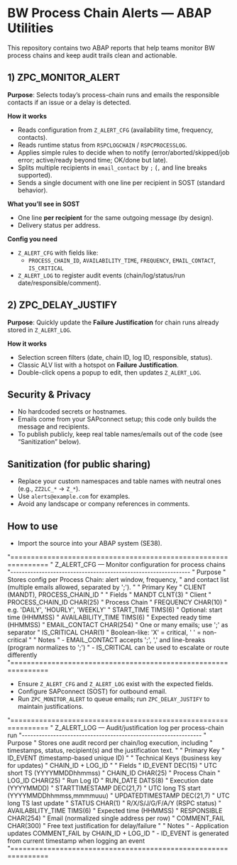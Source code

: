 # BW Process Chain Alerts — ABAP Utilities

This repository contains two ABAP reports that help teams monitor BW process chains and keep audit trails clean and actionable.

## 1) ZPC_MONITOR_ALERT
**Purpose**: Selects today’s process-chain runs and emails the responsible contacts if an issue or a delay is detected.

**How it works**
- Reads configuration from `Z_ALERT_CFG` (availability time, frequency, contacts).
- Reads runtime status from `RSPCLOGCHAIN` / `RSPCPROCESSLOG`.
- Applies simple rules to decide when to notify (error/aborted/skipped/job error; active/ready beyond time; OK/done but late).
- Splits multiple recipients in `email_contact` by `;` (`,` and line breaks supported).
- Sends a single document with one line per recipient in SOST (standard behavior).

**What you’ll see in SOST**
- One line **per recipient** for the same outgoing message (by design).
- Delivery status per address.

**Config you need**
- `Z_ALERT_CFG` with fields like:
  - `PROCESS_CHAIN_ID`, `AVAILABILITY_TIME`, `FREQUENCY`, `EMAIL_CONTACT`, `IS_CRITICAL`
- `Z_ALERT_LOG` to register audit events (chain/log/status/run date/responsible/comment).

## 2) ZPC_DELAY_JUSTIFY
**Purpose**: Quickly update the **Failure Justification** for chain runs already stored in `Z_ALERT_LOG`.

**How it works**
- Selection screen filters (date, chain ID, log ID, responsible, status).
- Classic ALV list with a hotspot on **Failure Justification**.
- Double-click opens a popup to edit, then updates `Z_ALERT_LOG`.

## Security & Privacy
- No hardcoded secrets or hostnames.
- Emails come from your SAPconnect setup; this code only builds the message and recipients.
- To publish publicly, keep real table names/emails out of the code (see “Sanitization” below).

## Sanitization (for public sharing)
- Replace your custom namespaces and table names with neutral ones (e.g., `ZZ2LC_*` → `Z_*`).
- Use `alerts@example.com` for examples.
- Avoid any landscape or company references in comments.

## How to use
- Import the source into your ABAP system (SE38).



"===============================================================
" Z_ALERT_CFG  — Monitor configuration for process chains
"---------------------------------------------------------------
" Purpose
"   Stores config per Process Chain: alert window, frequency,
"   and contact list (multiple emails allowed, separated by ';').
"
" Primary Key
"   CLIENT (MANDT), PROCESS_CHAIN_ID
"
" Fields
"   MANDT               CLNT(3)     " Client
"   PROCESS_CHAIN_ID    CHAR(25)    " Process Chain
"   FREQUENCY           CHAR(10)    " e.g. 'DAILY', 'HOURLY', 'WEEKLY'
"   START_TIME          TIMS(6)     " Optional: start time (HHMMSS)
"   AVAILABILITY_TIME   TIMS(6)     " Expected ready time (HHMMSS)
"   EMAIL_CONTACT       CHAR(254)   " One or many emails; use ';' as separator
"   IS_CRITICAL         CHAR(1)     " Boolean-like: 'X' = critical, ' ' = non-critical
"
" Notes
" - EMAIL_CONTACT accepts ';', ',' and line-breaks (program normalizes to ';')
" - IS_CRITICAL can be used to escalate or route differently
"===============================================================

- Ensure `Z_ALERT_CFG` and `Z_ALERT_LOG` exist with the expected fields.
- Configure SAPconnect (SOST) for outbound email.
- Run `ZPC_MONITOR_ALERT` to queue emails; run `ZPC_DELAY_JUSTIFY` to maintain justifications.



"===============================================================
" Z_ALERT_LOG  — Audit/justification log per process-chain run
"---------------------------------------------------------------
" Purpose
"   Stores one audit record per chain/log execution, including
"   timestamps, status, recipient(s) and the justification text.
"
" Primary Key
"   ID_EVENT (timestamp-based unique ID)
"
" Technical Keys (business key for updates)
"   CHAIN_ID + LOG_ID
"
" Fields
"   ID_EVENT            DEC(15)     " UTC short TS (YYYYMMDDhhmmss)
"   CHAIN_ID            CHAR(25)    " Process Chain
"   LOG_ID              CHAR(25)    " Run Log ID
"   RUN_DATE            DATS(8)     " Execution date (YYYYMMDD)
"   STARTTIMESTAMP      DEC(21,7)   " UTC long TS start (YYYYMMDDhhmmss,mmmmuuu)
"   UPDATEDTIMESTAMP    DEC(21,7)   " UTC long TS last update
"   STATUS              CHAR(1)     " R/X/S/J/G/F/A/Y (RSPC status)
"   AVAILABILITY_TIME   TIMS(6)     " Expected time (HHMMSS)
"   RESPONSIBLE         CHAR(254)   " Email (normalized single address per row)
"   COMMENT_FAIL        CHAR(300)   " Free text justification for delay/failure
"
" Notes
" - Application updates COMMENT_FAIL by CHAIN_ID + LOG_ID
" - ID_EVENT is generated from current timestamp when logging an event
"===============================================================
